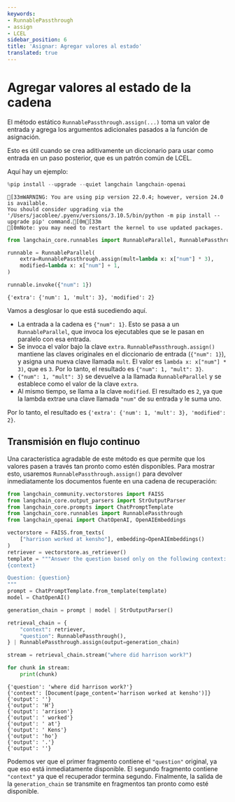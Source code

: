```yaml
---
keywords:
- RunnablePassthrough
- assign
- LCEL
sidebar_position: 6
title: 'Asignar: Agregar valores al estado'
translated: true
---
```


# Agregar valores al estado de la cadena

El método estático `RunnablePassthrough.assign(...)` toma un valor de entrada y agrega los argumentos adicionales pasados a la función de asignación.

Esto es útil cuando se crea aditivamente un diccionario para usar como entrada en un paso posterior, que es un patrón común de LCEL.

Aquí hay un ejemplo:

```python
%pip install --upgrade --quiet langchain langchain-openai
```

```output
[33mWARNING: You are using pip version 22.0.4; however, version 24.0 is available.
You should consider upgrading via the '/Users/jacoblee/.pyenv/versions/3.10.5/bin/python -m pip install --upgrade pip' command.[0m[33m
[0mNote: you may need to restart the kernel to use updated packages.
```

```python
from langchain_core.runnables import RunnableParallel, RunnablePassthrough

runnable = RunnableParallel(
    extra=RunnablePassthrough.assign(mult=lambda x: x["num"] * 3),
    modified=lambda x: x["num"] + 1,
)

runnable.invoke({"num": 1})
```

```output
{'extra': {'num': 1, 'mult': 3}, 'modified': 2}
```

Vamos a desglosar lo que está sucediendo aquí.

- La entrada a la cadena es `{"num": 1}`. Esto se pasa a un `RunnableParallel`, que invoca los ejecutables que se le pasan en paralelo con esa entrada.
- Se invoca el valor bajo la clave `extra`. `RunnablePassthrough.assign()` mantiene las claves originales en el diccionario de entrada (`{"num": 1}`), y asigna una nueva clave llamada `mult`. El valor es `lambda x: x["num"] * 3)`, que es `3`. Por lo tanto, el resultado es `{"num": 1, "mult": 3}`.
- `{"num": 1, "mult": 3}` se devuelve a la llamada `RunnableParallel` y se establece como el valor de la clave `extra`.
- Al mismo tiempo, se llama a la clave `modified`. El resultado es `2`, ya que la lambda extrae una clave llamada `"num"` de su entrada y le suma uno.

Por lo tanto, el resultado es `{'extra': {'num': 1, 'mult': 3}, 'modified': 2}`.

## Transmisión en flujo continuo

Una característica agradable de este método es que permite que los valores pasen a través tan pronto como estén disponibles. Para mostrar esto, usaremos `RunnablePassthrough.assign()` para devolver inmediatamente los documentos fuente en una cadena de recuperación:

```python
from langchain_community.vectorstores import FAISS
from langchain_core.output_parsers import StrOutputParser
from langchain_core.prompts import ChatPromptTemplate
from langchain_core.runnables import RunnablePassthrough
from langchain_openai import ChatOpenAI, OpenAIEmbeddings

vectorstore = FAISS.from_texts(
    ["harrison worked at kensho"], embedding=OpenAIEmbeddings()
)
retriever = vectorstore.as_retriever()
template = """Answer the question based only on the following context:
{context}

Question: {question}
"""
prompt = ChatPromptTemplate.from_template(template)
model = ChatOpenAI()

generation_chain = prompt | model | StrOutputParser()

retrieval_chain = {
    "context": retriever,
    "question": RunnablePassthrough(),
} | RunnablePassthrough.assign(output=generation_chain)

stream = retrieval_chain.stream("where did harrison work?")

for chunk in stream:
    print(chunk)
```

```output
{'question': 'where did harrison work?'}
{'context': [Document(page_content='harrison worked at kensho')]}
{'output': ''}
{'output': 'H'}
{'output': 'arrison'}
{'output': ' worked'}
{'output': ' at'}
{'output': ' Kens'}
{'output': 'ho'}
{'output': '.'}
{'output': ''}
```

Podemos ver que el primer fragmento contiene el `"question"` original, ya que eso está inmediatamente disponible. El segundo fragmento contiene `"context"` ya que el recuperador termina segundo. Finalmente, la salida de la `generation_chain` se transmite en fragmentos tan pronto como esté disponible.
